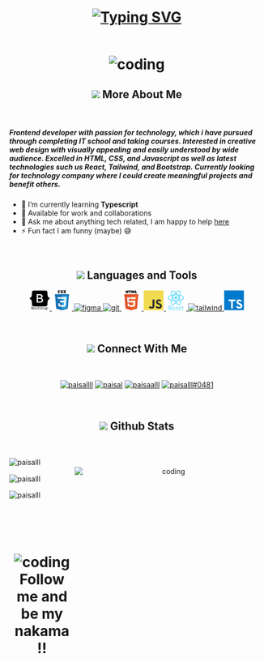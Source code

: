 <h1 align="center"><a href="https://git.io/typing-svg"><img src="https://readme-typing-svg.demolab.com?font=poppins&size=30&duration=3000&pause=1000&color=EBF727&center=true&vCenter=true&width=435&lines=Hi+%F0%9F%98%81%2C+I'm+Faizal+Triasa;Front+End+Develover" alt="Typing SVG" /></a></h1>
<h1 align="center"><img align="center" alt="coding" width="900" height="400" style="margin-top:20px" src="https://media.giphy.com/media/T7Qx28nEdo9NK/giphy.gif"/></h1>

<h2 align="center" ><img src="https://media.giphy.com/media/4mdWQOVTp2LutMqJKV/giphy.gif" witdh="50" height="50"/> <b> More About Me </b></h2>
</br>
<h5 align="left">Frontend developer with passion for technology, which i have pursued through completing IT school and taking courses. Interested in creative web design with visually appealing and easily understood by wide audience. Excelled in HTML, CSS, and Javascript as well as latest technologies such us React, Tailwind, and Bootstrap. Currently looking for technology company where I could create meaningful projects and benefit others.</h5>

- 🌱 I’m currently learning <b>Typescript</b>
- 👯 Available for work and collaborations
- 💬 Ask me about anything tech related, I am happy to help [here](faizaltriasaa@gmail.com)
- ⚡ Fun fact I am funny (maybe) 😅
</br>
<h2 align="center"><img src="https://media.giphy.com/media/Kfl09udXYhbjajJwEt/giphy.gif" witdh="50" height="50"/> <b>Languages and Tools</b></h2>
<p align="center"> <a href="https://getbootstrap.com" target="_blank" rel="noreferrer"> <img src="https://raw.githubusercontent.com/devicons/devicon/master/icons/bootstrap/bootstrap-plain-wordmark.svg" alt="bootstrap" width="40" height="40"/> </a> <a href="https://www.w3schools.com/css/" target="_blank" rel="noreferrer"> <img src="https://raw.githubusercontent.com/devicons/devicon/master/icons/css3/css3-original-wordmark.svg" alt="css3" width="40" height="40"/> </a> <a href="https://www.figma.com/" target="_blank" rel="noreferrer"> <img src="https://www.vectorlogo.zone/logos/figma/figma-icon.svg" alt="figma" width="40" height="40"/> </a> <a href="https://git-scm.com/" target="_blank" rel="noreferrer"> <img src="https://www.vectorlogo.zone/logos/git-scm/git-scm-icon.svg" alt="git" width="40" height="40"/> </a> <a href="https://www.w3.org/html/" target="_blank" rel="noreferrer"> <img src="https://raw.githubusercontent.com/devicons/devicon/master/icons/html5/html5-original-wordmark.svg" alt="html5" width="40" height="40"/> </a> <a href="https://developer.mozilla.org/en-US/docs/Web/JavaScript" target="_blank" rel="noreferrer"> <img src="https://raw.githubusercontent.com/devicons/devicon/master/icons/javascript/javascript-original.svg" alt="javascript" width="40" height="40"/> </a> <a href="https://reactjs.org/" target="_blank" rel="noreferrer"> <img src="https://raw.githubusercontent.com/devicons/devicon/master/icons/react/react-original-wordmark.svg" alt="react" width="40" height="40"/> </a> <a href="https://tailwindcss.com/" target="_blank" rel="noreferrer"> <img src="https://www.vectorlogo.zone/logos/tailwindcss/tailwindcss-icon.svg" alt="tailwind" width="40" height="40"/> </a> <a href="https://www.typescriptlang.org/" target="_blank" rel="noreferrer"> <img src="https://raw.githubusercontent.com/devicons/devicon/master/icons/typescript/typescript-original.svg" alt="typescript" width="40" height="40"/> </a> </p>

</br>

<h2 align="center"><img src="https://media.giphy.com/media/LROTJg8EPAxGUs2fhb/giphy.gif" witdh="50" height="50"/> <b>Connect With Me</b></h2>
</br>
<p align="center">
<a href="https://linkedin.com/in/paisallll" target="blank"><img align="center" src="https://raw.githubusercontent.com/rahuldkjain/github-profile-readme-generator/master/src/images/icons/Social/linked-in-alt.svg" alt="paisallll" height="30" width="40" /></a>
<a href="https://fb.com/paisal" target="blank"><img align="center" src="https://raw.githubusercontent.com/rahuldkjain/github-profile-readme-generator/master/src/images/icons/Social/facebook.svg" alt="paisal" height="30" width="40" /></a>
<a href="https://instagram.com/paisaalll" target="blank"><img align="center" src="https://raw.githubusercontent.com/rahuldkjain/github-profile-readme-generator/master/src/images/icons/Social/instagram.svg" alt="paisaalll" height="30" width="40" /></a>
<a href="https://discord.gg/paisalll#0481" target="blank"><img align="center" src="https://raw.githubusercontent.com/rahuldkjain/github-profile-readme-generator/master/src/images/icons/Social/discord.svg" alt="paisalll#0481" height="30" width="40" /></a>
</p>
</br>


<h2 align="center"><img src="https://media.giphy.com/media/AynUwd5uKhIevEWx54/giphy.gif" witdh="50" height="50"/> <b>Github Stats</b></h2>
</br>

<p align="center"><img align="right" alt="coding" width="375" height="600" style="margin-top:20px" src="https://media.giphy.com/media/Yfl7CS7vQqnebA69aH/giphy.gif"></p>
<p>
  
  <img align="center" width="375" height="200" src="https://github-readme-stats.vercel.app/api/top-langs?username=paisalll&show_icons=true&locale=en&layout=compact" alt="paisalll" /></p>

<p><img align="center" width="375" height="200" src="https://github-readme-stats.vercel.app/api?username=paisalll&show_icons=true&locale=en" alt="paisalll" /></p>
<p><img align="center" width="375" height="200" src="https://github-readme-streak-stats.herokuapp.com/?user=paisalll&" alt="paisalll" /></p>
</br>
</br>
<h1 align="center"><img alt="coding" width="50" height="50" style="margin-top:20px" src="https://media.giphy.com/media/YqFACC5oHsyy3l31k1/giphy.gif"> Follow me and be my nakama !!</h1>

